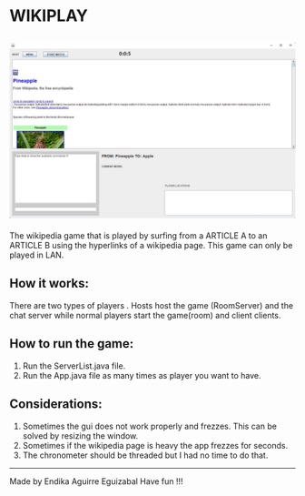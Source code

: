 # WIKIPLAY

![Photo](project_image.jpg)
----------------------------------------------------------------
The wikipedia game that is played by surfing from a ARTICLE A to an ARTICLE B using the hyperlinks of a wikipedia page. This game can only be played in LAN.

## How it works:

There are two types of players . Hosts host the game (RoomServer) and the chat server while normal players start the game(room) and client clients. 

## How to run the game:

1.  Run the ServerList.java file.
2.  Run the App.java file as many times as player you want to have.

## Considerations:

1.  Sometimes the gui does not work properly and frezzes. This can be solved by resizing the window.
2.  Sometimes if the wikipedia page is heavy the app frezzes for seconds.
3.  The chronometer should be threaded but I had no time to do that.

---
Made by Endika Aguirre Eguizabal
Have fun !!!
